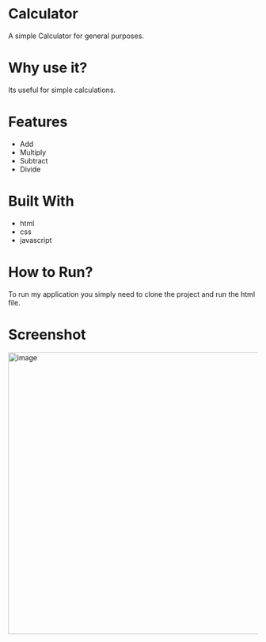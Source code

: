 # Calculator
A simple Calculator for general purposes.

# Why use it?
Its useful for simple calculations.

# Features
* Add
* Multiply
* Subtract
* Divide

# Built With
* html
* css
* javascript

# How to Run?
To run my application you simply need to clone the project and run the html file.

# Screenshot
<img width="568" alt="image" src="https://user-images.githubusercontent.com/82060967/170000970-6af0afdb-e8e4-4498-aaa1-f329fb68816e.png">
